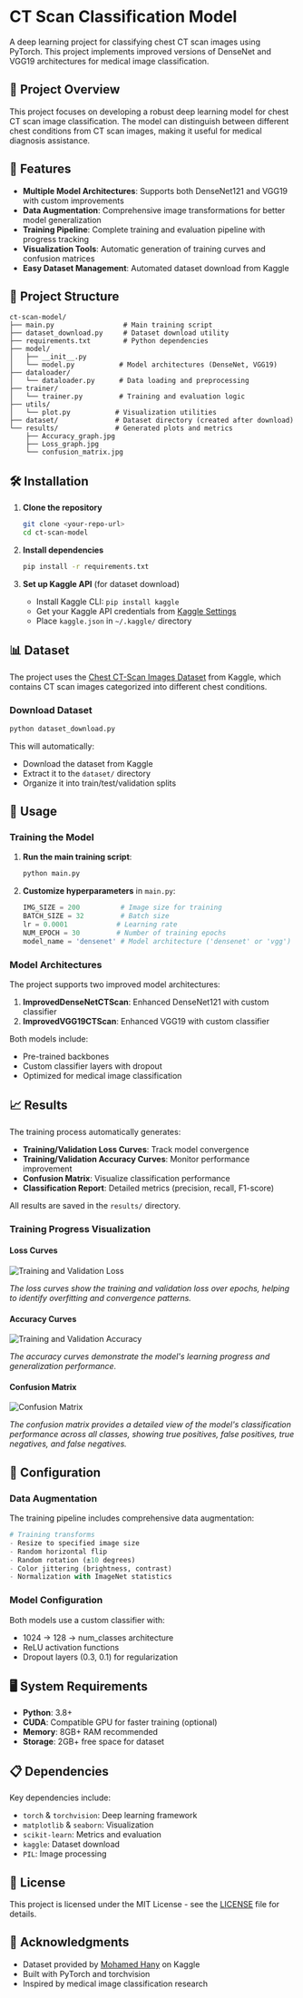 # CT Scan Classification Model

A deep learning project for classifying chest CT scan images using PyTorch. This project implements improved versions of DenseNet and VGG19 architectures for medical image classification.

## 🏥 Project Overview

This project focuses on developing a robust deep learning model for chest CT scan image classification. The model can distinguish between different chest conditions from CT scan images, making it useful for medical diagnosis assistance.

## 🚀 Features

- **Multiple Model Architectures**: Supports both DenseNet121 and VGG19 with custom improvements
- **Data Augmentation**: Comprehensive image transformations for better model generalization
- **Training Pipeline**: Complete training and evaluation pipeline with progress tracking
- **Visualization Tools**: Automatic generation of training curves and confusion matrices
- **Easy Dataset Management**: Automated dataset download from Kaggle

## 📁 Project Structure

```
ct-scan-model/
├── main.py                 # Main training script
├── dataset_download.py     # Dataset download utility
├── requirements.txt        # Python dependencies
├── model/
│   ├── __init__.py
│   └── model.py           # Model architectures (DenseNet, VGG19)
├── dataloader/
│   └── dataloader.py      # Data loading and preprocessing
├── trainer/
│   └── trainer.py         # Training and evaluation logic
├── utils/
│   └── plot.py           # Visualization utilities
├── dataset/              # Dataset directory (created after download)
└── results/              # Generated plots and metrics
    ├── Accuracy_graph.jpg
    ├── Loss_graph.jpg
    └── confusion_matrix.jpg
```

## 🛠️ Installation

1. **Clone the repository**
   ```bash
   git clone <your-repo-url>
   cd ct-scan-model
   ```

2. **Install dependencies**
   ```bash
   pip install -r requirements.txt
   ```

3. **Set up Kaggle API** (for dataset download)
   - Install Kaggle CLI: `pip install kaggle`
   - Get your Kaggle API credentials from [Kaggle Settings](https://www.kaggle.com/settings/account)
   - Place `kaggle.json` in `~/.kaggle/` directory

## 📊 Dataset

The project uses the [Chest CT-Scan Images Dataset](https://www.kaggle.com/datasets/mohamedhanyyy/chest-ctscan-images) from Kaggle, which contains CT scan images categorized into different chest conditions.

### Download Dataset

```bash
python dataset_download.py
```

This will automatically:
- Download the dataset from Kaggle
- Extract it to the `dataset/` directory
- Organize it into train/test/validation splits

## 🎯 Usage

### Training the Model

1. **Run the main training script**:
   ```bash
   python main.py
   ```

2. **Customize hyperparameters** in `main.py`:
   ```python
   IMG_SIZE = 200          # Image size for training
   BATCH_SIZE = 32         # Batch size
   lr = 0.0001            # Learning rate
   NUM_EPOCH = 30         # Number of training epochs
   model_name = 'densenet' # Model architecture ('densenet' or 'vgg')
   ```

### Model Architectures

The project supports two improved model architectures:

1. **ImprovedDenseNetCTScan**: Enhanced DenseNet121 with custom classifier
2. **ImprovedVGG19CTScan**: Enhanced VGG19 with custom classifier

Both models include:
- Pre-trained backbones
- Custom classifier layers with dropout
- Optimized for medical image classification

## 📈 Results

The training process automatically generates:

- **Training/Validation Loss Curves**: Track model convergence
- **Training/Validation Accuracy Curves**: Monitor performance improvement
- **Confusion Matrix**: Visualize classification performance
- **Classification Report**: Detailed metrics (precision, recall, F1-score)

All results are saved in the `results/` directory.

### Training Progress Visualization

#### Loss Curves
![Training and Validation Loss](results/Loss_graph.jpg)

*The loss curves show the training and validation loss over epochs, helping to identify overfitting and convergence patterns.*

#### Accuracy Curves
![Training and Validation Accuracy](results/Accuracy_graph.jpg)

*The accuracy curves demonstrate the model's learning progress and generalization performance.*

#### Confusion Matrix
![Confusion Matrix](results/confusion_matrix.jpg)

*The confusion matrix provides a detailed view of the model's classification performance across all classes, showing true positives, false positives, true negatives, and false negatives.*

## 🔧 Configuration

### Data Augmentation

The training pipeline includes comprehensive data augmentation:

```python
# Training transforms
- Resize to specified image size
- Random horizontal flip
- Random rotation (±10 degrees)
- Color jittering (brightness, contrast)
- Normalization with ImageNet statistics
```

### Model Configuration

Both models use a custom classifier with:
- 1024 → 128 → num_classes architecture
- ReLU activation functions
- Dropout layers (0.3, 0.1) for regularization

## 🖥️ System Requirements

- **Python**: 3.8+
- **CUDA**: Compatible GPU for faster training (optional)
- **Memory**: 8GB+ RAM recommended
- **Storage**: 2GB+ free space for dataset

## 📋 Dependencies

Key dependencies include:
- `torch` & `torchvision`: Deep learning framework
- `matplotlib` & `seaborn`: Visualization
- `scikit-learn`: Metrics and evaluation
- `kaggle`: Dataset download
- `PIL`: Image processing


## 📝 License

This project is licensed under the MIT License - see the [LICENSE](LICENSE) file for details.

## 🙏 Acknowledgments

- Dataset provided by [Mohamed Hany](https://www.kaggle.com/mohamedhanyyy) on Kaggle
- Built with PyTorch and torchvision
- Inspired by medical image classification research